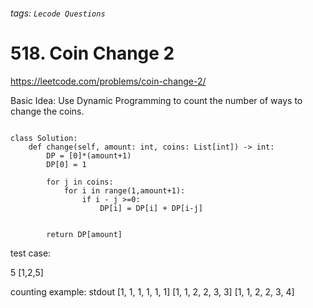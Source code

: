 ###### tags: `Lecode Questions`

# 518. Coin Change 2

https://leetcode.com/problems/coin-change-2/

Basic Idea: Use Dynamic Programming to count the number of ways to change the coins.


```python=

class Solution:
    def change(self, amount: int, coins: List[int]) -> int:
        DP = [0]*(amount+1)
        DP[0] = 1

        for j in coins:
            for i in range(1,amount+1):
                if i - j >=0:
                    DP[i] = DP[i] + DP[i-j]
                    
        
        return DP[amount]

```

test case:

5
[1,2,5]

counting example:
stdout
[1, 1, 1, 1, 1, 1] 
[1, 1, 2, 2, 3, 3]
[1, 1, 2, 2, 3, 4]


